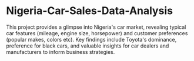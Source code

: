 # Nigeria-Car-Sales-Data-Analysis
This project provides a glimpse into Nigeria's car market, revealing typical car features (mileage, engine size, horsepower) and customer preferences (popular makes, colors etc). Key findings include Toyota's dominance, preference for black cars, and valuable insights for car dealers and manufacturers to inform business strategies.
